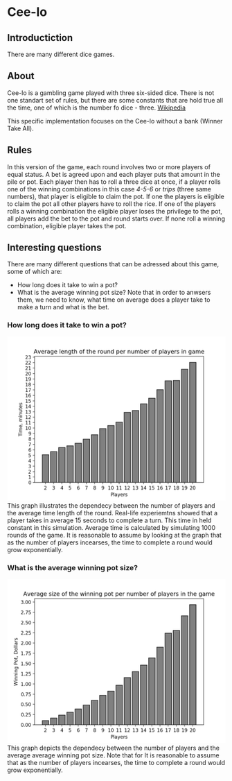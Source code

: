 # Cee-lo
## Introductiction
There are many different dice games.

## About
Cee-lo is a gambling game played with three six-sided
dice. There is not one standart set of rules, but there
are some constants that are hold true all the time, one
of which is the number fo dice - three. [Wikipedia](https://en.wikipedia.org/wiki/Cee-lo)

This specific implementation focuses on the Cee-lo
without a bank (Winner Take All). 

## Rules
In this version of the game, each round involves two or
more players of equal status. A bet is agreed upon and
each player puts that amount in the pile or pot. Each
player then has to roll a three dice at once, if a
player rolls one of the winning combinations in this case
*4-5-6* or *trips* (three same numbers), that player is
eligible to claim the pot. If one the players is eligible
to claim the pot all other players have to roll the rice.
If one of the players rolls a winning combination the
eligible player loses the privilege to the pot, all
players add the bet to the pot and round starts over.
If none roll a winning combination, eligible player takes
the pot.  

## Interesting questions
There are many different questions that can be adressed about this game, some of which are:
- How long does it take to win a pot?
- What is the average winning pot size?
Note that in order to anwsers them, we need to know, what time on average does a player take to make a turn and what is the bet. 
### How long does it take to win a pot?
![Plot 1](plot_time.png)
This graph illustrates the dependecy between the number of players and the average time length of the round. Real-life experiemtns showed that a player takes in average 15 seconds to complete a turn. This time in held constant in this simulation. Average time is calculated by simulating 1000 rounds of the game. It is reasonable to assume by looking at the graph that as the number of players incearses, the time to complete a round would grow exponentially.  

### What is the average winning pot size?
![Plot 2](plot_pot.png)
This graph depicts the dependecy between the number of players and the average average winning pot size. Note that for It is reasonable to assume that as the number of players incearses, the time to complete a round would grow exponentially.


